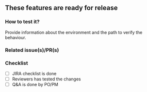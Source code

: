 ## These features are ready for release

<!-- list the jira tickets
- [ ] [JIRA-000]
- [ ] [JIRA-000]
- [ ] [JIRA-000]
-->

### How to test it?

Provide information about the environment and the path to verify the behaviour.

### Related issue(s)/PR(s)

<!-- list the related issues or PRs
- #000
- [JIRA-000]
-->

### Checklist

- [ ] JIRA checklist is done
- [ ] Reviewers has tested the changes
- [ ] Q&A is done by PO/PM
